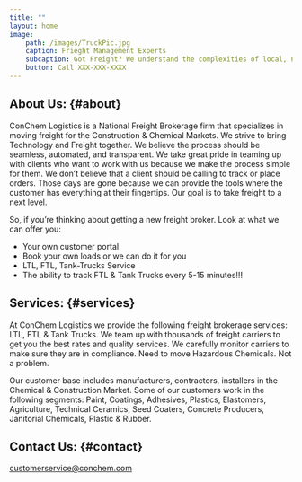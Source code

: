 ```yaml
---
title: ""
layout: home
image:
    path: /images/TruckPic.jpg
    caption: Frieght Management Experts
    subcaption: Got Freight? We understand the complexities of local, national, and global supply chains and are skilled in freight management operations.
    button: Call XXX-XXX-XXXX
---
```


## About Us: {#about}

ConChem Logistics is a National Freight Brokerage firm that specializes in moving freight for the
Construction &amp; Chemical Markets. We strive to bring Technology and Freight together. We believe the
process should be seamless, automated, and transparent. We take great pride in teaming up with clients
who want to work with us because we make the process simple for them. We don’t believe that a client
should be calling to track or place orders. Those days are gone because we can provide the tools where
the customer has everything at their fingertips. Our goal is to take freight to a next level.

<p class="hello">
So, if you’re thinking about getting a new freight broker. Look at what we can offer you:
</p>

- Your own customer portal
- Book your own loads or we can do it for you
- LTL, FTL, Tank-Trucks Service
- The ability to track FTL & Tank Trucks every 5-15 minutes!!!

## Services: {#services}

At ConChem Logistics we provide the following freight brokerage services: LTL, FTL & Tank Trucks. We team up with thousands of freight carriers to get you the best rates and quality services. We carefully monitor carriers to make sure they are in compliance. Need to move Hazardous Chemicals. Not a problem.

Our customer base includes manufacturers, contractors, installers in the Chemical & Construction Market. Some of our customers work in the following segments: Paint, Coatings, Adhesives, Plastics, Elastomers, Agriculture, Technical Ceramics, Seed Coaters, Concrete Producers, Janitorial Chemicals, Plastic & Rubber.

## Contact Us: {#contact}

[customerservice@conchem.com](mailto:customerservice@conchem.com)
